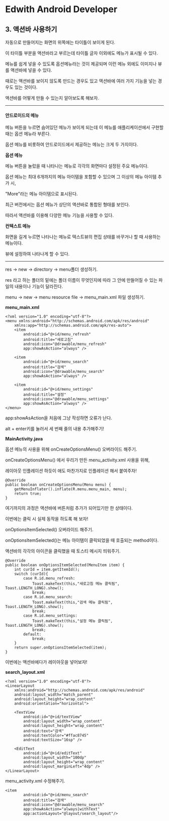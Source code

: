# Edwith Android Developer 

## 3. 액션바 사용하기

자동으로 만들어지는 화면의 위쪽에는 타이틀이 보이게 된다.

이 타이틀 부분을 액션바라고 부르는데 타이틀 글자 이외에도 메뉴가 표시될 수 있다.

메뉴를 쉽게 넣을 수 있도록 옵션메뉴라는 것이 제공되며 이런 메뉴 외에도 이미지나 뷰를 액션바에 넣을 수 있다.

때로는 액션바를 보이지 않도록 만드는 경우도 있고 액션바에 여러 가지 기능을 넣는 경우도 있는 것이다.

액션바를 어떻게 만들 수 있는지 알아보도록 해보자.

_______

#### 안드로이드의 메뉴

메뉴 버튼을 누르면 숨어있던 메뉴가 보이게 되는데 이 메뉴를 애플리케이션에서 구현할 때는 옵션 메뉴라 부른다.

옵션 메뉴를 비롯하여 안드로이드에서 제공하는 메뉴는 크게 두 가지이다.

**옵션 메뉴**

메뉴 버튼을 눌렀을 때 나타나는 메뉴로 각각의 화면마다 설정된 주요 메뉴이다.

옵션 메뉴는 최대 6개까지의 메뉴 아이템을 포함할 수 있으며 그 이상의 메뉴 아이템 추가 시,

"More"라는 메뉴 아이템으로 표시된다.

최근 버전에서는 옵션 메뉴가 상단의 액션바로 통합된 형태를 보인다.

따라서 액션바를 이용해 다양한 메뉴 기능을 사용할 수 있다.

**컨텍스트 메뉴**

화면을 길게 누르면 나타나는 메뉴로 텍스트뷰의 편집 상태를 바꾸거나 할 때 사용하는 메뉴이다.

뷰에 설정하여 나타나게 할 수 있다.

_________________

res -> new -> directory -> menu폴더 생성하기.

res 라고 하는 폴더의 밑에는 폴더 이름이 무엇인지에 따라 그 안에 만들어질 수 있는 파일의 내용이나 기능이 달라진다.

menu -> new -> menu resource file -> menu_main.xml 파일 생성하기.

**menu_main.xml**

```
<?xml version="1.0" encoding="utf-8"?>
<menu xmlns:android="http://schemas.android.com/apk/res/android"
    xmlns:app="http://schemas.android.com/apk/res-auto">
    <item
        android:id="@+id/menu_refresh"
        android:title="새로고침"
        android:icon="@drawable/menu_refresh"
        app:showAsAction="always" />

    <item
        android:id="@+id/menu_search"
        android:title="검색"
        android:icon="@drawable/menu_search"
        app:showAsAction="always" />

    <item
        android:id="@+id/menu_settings"
        android:title="설정"
        android:icon="@drawable/menu_settings"
        app:showAsAction="always" />
</menu>
```

app:showAsAction을 처음에 그냥 작성하면 오류가 난다. 

alt + enter키를 눌러서 세 번째 줄의 내용 추가해주기!

**MainActivity.java**

옵션 메뉴의 사용을 위해 onCreateOptionsMenu() 오버라이드 해주기.

onCreateOptionsMenu() 에서 우리가 만든 menu_activity.xml 사용을 위해,

레이아웃 인플레이션 하듯이 애도 마찬가지로 인플레이션 해서 붙여주자!

```
@Override
public boolean onCreateOptionsMenu(Menu menu) {
    getMenuInflater().inflate(R.menu.menu_main, menu);
    return true;
}
```

여기까지의 과정은 액션바에 버튼처럼 추가가 되어있기만 한 상태이다.

이번에는 클릭 시 실제 동작을 하도록 해 보자!

onOptionsItemSelected() 오버라이드 해주기.

onOptionsItemSelected()는 메뉴 아이템이 클릭되었을 때 호출되는 method이다.

액션바의 각각의 아이콘을 클릭했을 때 토스티 메시지 띄워주기.

```
@Override
public boolean onOptionsItemSelected(MenuItem item) {
    int curId = item.getItemId();
    switch (curId){
        case R.id.menu_refresh:
            Toast.makeText(this,"새로고침 메뉴 클릭됨", Toast.LENGTH_LONG).show();
            break;
        case R.id.menu_search:
            Toast.makeText(this,"검색 메뉴 클릭됨", Toast.LENGTH_LONG).show();
            break;
        case R.id.menu_settings:
            Toast.makeText(this,"설정 메뉴 클릭됨", Toast.LENGTH_LONG).show();
            break;
        default:
            break;
    }
    return super.onOptionsItemSelected(item);
}
```

이번에는 액션바에다가 레이아웃을 넣어보자!

**search_layout.xml**

```
<?xml version="1.0" encoding="utf-8"?>
<LinearLayout
    xmlns:android="http://schemas.android.com/apk/res/android"
    android:layout_width="match_parent"
    android:layout_height="wrap_content"
    android:orientation="horizontal">

    <TextView
        android:id="@+id/textView"
        android:layout_width="wrap_content"
        android:layout_height="wrap_content"
        android:text="검색"
        android:textColor="#ffac8745"
        android:textSize="16sp" />

    <EditText
        android:id="@+id/editText"
        android:layout_width="100dp"
        android:layout_height="wrap_content"
        android:layout_marginLeft="4dp" />
</LinearLayout>
```

menu_activity.xml 수정해주기.

```
<item
        android:id="@+id/menu_search"
        android:title="검색"
        android:icon="@drawable/menu_search"
        app:showAsAction="always|withText"
        app:actionLayout="@layout/search_layout"/>
```

